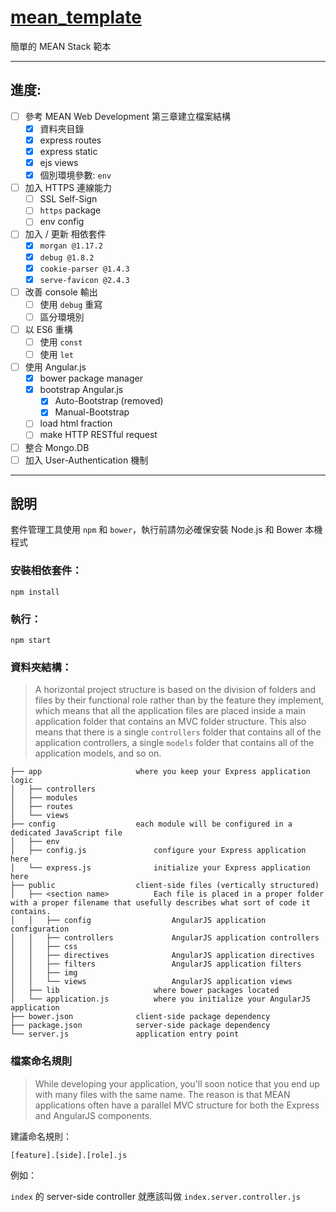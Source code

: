 # [mean_template][mean_template]
簡單的 MEAN Stack 範本

-----------------------------------

## 進度:

 - [ ] 參考 MEAN Web Development 第三章建立檔案結構
     - [x] 資料夾目錄
     - [x] express routes
     - [x] express static
     - [x] ejs views
     - [x] 個別環境參數: `env`
 - [ ] 加入 HTTPS 連線能力
     - [ ] SSL Self-Sign
     - [ ] `https` package
     - [ ] env config
 - [ ] 加入 / 更新 相依套件
     - [x] `morgan @1.17.2`
     - [x] `debug @1.8.2`
     - [x] `cookie-parser @1.4.3`
     - [x] `serve-favicon @2.4.3`
 - [ ] 改善 console 輸出
     - [ ] 使用 `debug` 重寫
     - [ ] 區分環境別
 - [ ] 以 ES6 重構
     - [ ] 使用 `const`
     - [ ] 使用 `let`
 - [ ] 使用 Angular.js
     - [x] bower package manager
     - [x] bootstrap Angular.js
          - [x] Auto-Bootstrap (removed)
          - [x] Manual-Bootstrap
     - [ ] load html fraction
     - [ ] make HTTP RESTful request
 - [ ] 整合 Mongo.DB
 - [ ] 加入 User-Authentication 機制

[mean_template]: https://github.com/AlexLeoTW/mean_template


-----------------------------------

## 說明

套件管理工具使用 `npm` 和 `bower`，執行前請勿必確保安裝 Node.js 和 Bower 本機程式

### 安裝相依套件：

```
npm install
```

### 執行：

```
npm start
```

### 資料夾結構：

> A horizontal project structure is based on the division of folders and files by their
> functional role rather than by the feature they implement, which means that all
> the application files are placed inside a main application folder that contains an
> MVC folder structure. This also means that there is a single `controllers` folder
> that contains all of the application controllers, a single `models` folder that contains
> all of the application models, and so on.

```
├── app                     where you keep your Express application logic
│   ├── controllers             
│   ├── modules                 
│   ├── routes                  
│   └── views                   
├── config                  each module will be configured in a dedicated JavaScript file
│   ├── env                     
│   ├── config.js               configure your Express application here
│   └── express.js              initialize your Express application here
├── public                  client-side files (vertically structured)
│   ├── <section name>          Each file is placed in a proper folder with a proper filename that usefully describes what sort of code it contains.
│   │   ├── config                  AngularJS application configuration
│   │   ├── controllers             AngularJS application controllers
│   │   ├── css
│   │   ├── directives              AngularJS application directives
│   │   ├── filters                 AngularJS application filters
│   │   ├── img
│   │   └── views                   AngularJS application views
│   ├── lib                     where bower packages located
│   └── application.js          where you initialize your AngularJS application
├── bower.json              client-side package dependency
├── package.json            server-side package dependency
└── server.js               application entry point
```

### 檔案命名規則

> While developing your application, you'll soon notice that you end up with many
> files with the same name. The reason is that MEAN applications often have a parallel
> MVC structure for both the Express and AngularJS components.

建議命名規則：
```
[feature].[side].[role].js
```

例如：

`index` 的 server-side controller 就應該叫做 `index.server.controller.js`

